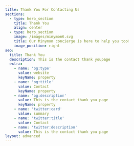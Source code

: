 ```yaml
---
title: Thank You For Contacting Us
sections:
  - type: hero_section
    title: Thank You
    align: center
  - type: hero_section
    image: /images/minymon6.svg
    title: Our Minymon concierge is here to help you too!
    image_position: right
seo:
  title: Thank You
  description: This is the contact thank youpage
  extra:
    - name: 'og:type'
      value: website
      keyName: property
    - name: 'og:title'
      value: Contact
      keyName: property
    - name: 'og:description'
      value: This is the contact thank you page
      keyName: property
    - name: 'twitter:card'
      value: summary
    - name: 'twitter:title'
      value: Contact
    - name: 'twitter:description'
      value: This is the contact thank you page
layout: advanced
---
```

